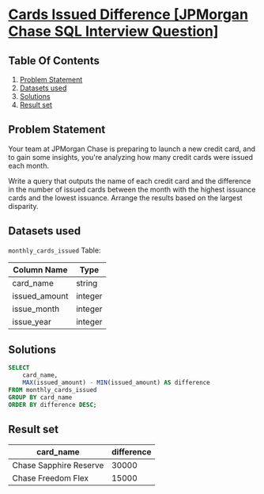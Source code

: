 # [Cards Issued Difference [JPMorgan Chase SQL Interview Question]](https://datalemur.com/questions/cards-issued-difference)

## Table Of Contents
1. [Problem Statement](#problem-statement)
2. [Datasets used](#datasets-used)
3. [Solutions](#solutions)
4. [Result set](#result-set)

## Problem Statement

Your team at JPMorgan Chase is preparing to launch a new credit card, and to gain some insights, you're analyzing how many credit cards were issued each month.

Write a query that outputs the name of each credit card and the difference in the number of issued cards between the month with the highest issuance cards and the lowest issuance. Arrange the results based on the largest disparity.

## Datasets used

```monthly_cards_issued``` Table:

|  Column Name  | Type          |
| ------------- | ------------- |
| card_name |	string |
| issued_amount |	integer |
| issue_month |	integer |
| issue_year |	integer |

## Solutions

```sql
SELECT 
    card_name,
    MAX(issued_amount) - MIN(issued_amount) AS difference
FROM monthly_cards_issued
GROUP BY card_name
ORDER BY difference DESC;
```

## Result set

| card_name | difference |
| --------- | ---------- |
| Chase Sapphire Reserve |	30000 |
| Chase Freedom Flex | 15000 |